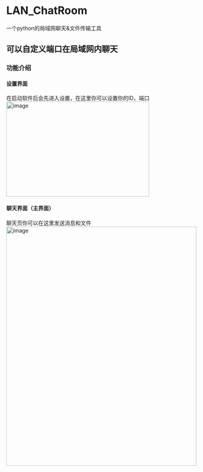 # LAN_ChatRoom
一个python的局域网聊天&amp;文件传输工具
## 可以自定义端口在局域网内聊天
### 功能介绍
#### 设置界面
在启动软件后会先进入设置，在这里你可以设置你的ID，端口
<img width="377" height="250" alt="image" src="https://github.com/user-attachments/assets/e3a7349e-c1b2-4c6f-8677-15ae0f7a57e3" />
#### 聊天界面（主界面）
聊天页你可以在这里发送消息和文件
<img width="502" height="630" alt="image" src="https://github.com/user-attachments/assets/df6a107e-09e1-402c-bbc0-1ca44255ee2c" />
